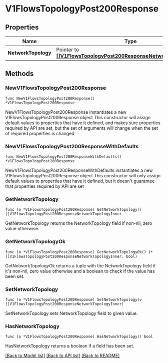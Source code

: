 # V1FlowsTopologyPost200Response

## Properties

Name | Type | Description | Notes
------------ | ------------- | ------------- | -------------
**NetworkTopology** | Pointer to [**[]V1FlowsTopologyPost200ResponseNetworkTopologyInner**](V1FlowsTopologyPost200ResponseNetworkTopologyInner.md) |  | [optional] 

## Methods

### NewV1FlowsTopologyPost200Response

`func NewV1FlowsTopologyPost200Response() *V1FlowsTopologyPost200Response`

NewV1FlowsTopologyPost200Response instantiates a new V1FlowsTopologyPost200Response object
This constructor will assign default values to properties that have it defined,
and makes sure properties required by API are set, but the set of arguments
will change when the set of required properties is changed

### NewV1FlowsTopologyPost200ResponseWithDefaults

`func NewV1FlowsTopologyPost200ResponseWithDefaults() *V1FlowsTopologyPost200Response`

NewV1FlowsTopologyPost200ResponseWithDefaults instantiates a new V1FlowsTopologyPost200Response object
This constructor will only assign default values to properties that have it defined,
but it doesn't guarantee that properties required by API are set

### GetNetworkTopology

`func (o *V1FlowsTopologyPost200Response) GetNetworkTopology() []V1FlowsTopologyPost200ResponseNetworkTopologyInner`

GetNetworkTopology returns the NetworkTopology field if non-nil, zero value otherwise.

### GetNetworkTopologyOk

`func (o *V1FlowsTopologyPost200Response) GetNetworkTopologyOk() (*[]V1FlowsTopologyPost200ResponseNetworkTopologyInner, bool)`

GetNetworkTopologyOk returns a tuple with the NetworkTopology field if it's non-nil, zero value otherwise
and a boolean to check if the value has been set.

### SetNetworkTopology

`func (o *V1FlowsTopologyPost200Response) SetNetworkTopology(v []V1FlowsTopologyPost200ResponseNetworkTopologyInner)`

SetNetworkTopology sets NetworkTopology field to given value.

### HasNetworkTopology

`func (o *V1FlowsTopologyPost200Response) HasNetworkTopology() bool`

HasNetworkTopology returns a boolean if a field has been set.


[[Back to Model list]](../README.md#documentation-for-models) [[Back to API list]](../README.md#documentation-for-api-endpoints) [[Back to README]](../README.md)


